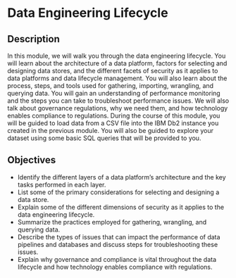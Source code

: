# Data Engineering Lifecycle <br/>

## Description <br/>
In this module, we will walk you through the data engineering lifecycle. You will learn about the architecture of a data platform, factors for selecting and designing data stores, and the different facets of security as it applies to data platforms and data lifecycle management. You will also learn about the process, steps, and tools used for gathering, importing, wrangling, and querying data. You will gain an understanding of performance monitoring and the steps you can take to troubleshoot performance issues. We will also talk about governance regulations, why we need them, and how technology enables compliance to regulations. During the course of this module, you will be guided to load data from a CSV file into the IBM Db2 instance you created in the previous module. You will also be guided to explore your dataset using some basic SQL queries that will be provided to you. <br/>

## Objectives <br/>
* Identify the different layers of a data platform’s architecture and the key tasks performed in each layer.
* List some of the primary considerations for selecting and designing a data store.
* Explain some of the different dimensions of security as it applies to the data engineering lifecycle.
* Summarize the practices employed for gathering, wrangling, and querying data.
* Describe the types of issues that can impact the performance of data pipelines and databases and discuss steps for troubleshooting these issues.
* Explain why governance and compliance is vital throughout the data lifecycle and how technology enables compliance with regulations.